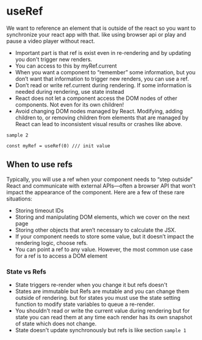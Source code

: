 # useRef
We want to reference an element that is outside of the react so you want to synchronize your react app with that.
like using browser api or play and pause a video player without react.

* Important part is that ref is exist even in re-rendering and by updating you don't trigger new renders.
* You can access to this by myRef.current
* When you want a component to “remember” some information, but you don’t want that information to trigger new renders, you can use a ref.
* Don’t read or write ref.current during rendering. If some information is needed during rendering, use state instead
* React does not let a component access the DOM nodes of other components. Not even for its own children! 
* Avoid changing DOM nodes managed by React. Modifying, adding children to, or removing children from elements that are managed by React can lead to inconsistent visual results or crashes like above.
  
  
```sample 2 ```

```
const myRef = useRef(0) /// init value
```

## When to use refs 

Typically, you will use a ref when your component needs to “step outside” React and communicate with external APIs—often a browser API that won’t impact the appearance of the component. Here are a few of these rare situations:

* Storing timeout IDs
* Storing and manipulating DOM elements, which we cover on the next page
* Storing other objects that aren’t necessary to calculate the JSX.
* If your component needs to store some value, but it doesn’t impact the rendering logic, choose refs.
* You can point a ref to any value. However, the most common use case for a ref is to access a DOM element

### State vs Refs

* State triggers re-render when you change it but refs doesn't
* States are immutable but Refs are mutable and you can change them outside of rendering. but for states you must use the state setting function to modify state variables to queue a re-render.
* You shouldn't read or write the current value during rendering but for state you can read them at any time each render has its own snapshot of state which does not change.
* State doesn't update synchronously but refs is like section ```sample 1```
